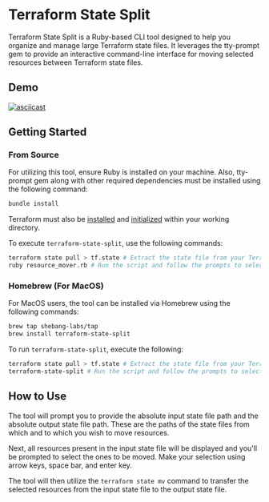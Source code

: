 # Terraform State Split

Terraform State Split is a Ruby-based CLI tool designed to help you organize and manage large Terraform state files. It leverages the tty-prompt gem to provide an interactive command-line interface for moving selected resources between Terraform state files.

## Demo

[![asciicast](https://asciinema.org/a/qqF2E5Uz2ybwzhJdMpuufzblu.svg)](https://asciinema.org/a/qqF2E5Uz2ybwzhJdMpuufzblu)

## Getting Started

### From Source

For utilizing this tool, ensure Ruby is installed on your machine. Also, tty-prompt gem along with other required dependencies must be installed using the following command:

```bash
bundle install
```

Terraform must also be [installed](https://developer.hashicorp.com/terraform/tutorials/aws-get-started/install-cli) and [initialized](https://developer.hashicorp.com/terraform/cli/commands/init) within your working directory.

To execute `terraform-state-split`, use the following commands:

```bash
terraform state pull > tf.state # Extract the state file from your Terraform workspace or remote state storage
ruby resource_mover.rb # Run the script and follow the prompts to select the resources to be moved
```

### Homebrew (For MacOS)

For MacOS users, the tool can be installed via Homebrew using the following commands:

```bash
brew tap shebang-labs/tap
brew install terraform-state-split
```

To run `terraform-state-split`, execute the following:

```bash
terraform state pull > tf.state # Extract the state file from your Terraform workspace or remote state storage
terraform-state-split # Run the script and follow the prompts to select the resources to be moved
```

## How to Use

The tool will prompt you to provide the absolute input state file path and the absolute output state file path. These are the paths of the state files from which and to which you wish to move resources.

Next, all resources present in the input state file will be displayed and you'll be prompted to select the ones to be moved. Make your selection using arrow keys, space bar, and enter key.

The tool will then utilize the `terraform state mv` command to transfer the selected resources from the input state file to the output state file.
